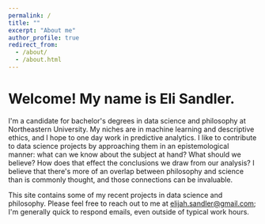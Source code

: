 ```yaml
---
permalink: /
title: ""
excerpt: "About me"
author_profile: true
redirect_from: 
  - /about/
  - /about.html
---
```

# Welcome! My name is Eli Sandler. 

I'm a candidate for bachelor's degrees in data science and philosophy at Northeastern University. My niches are in machine learning and descriptive ethics, and I hope to one day work in predictive analytics. I like to contribute to data science projects by approaching them in an epistemological manner: what can we know about the subject at hand? What should we believe? How does that effect the conclusions we draw from our analysis? I believe that there's more of an overlap between philosophy and science than is commonly thought, and those connections can be invaluable. 

This site contains some of my recent projects in data science and philosophy. Please feel free to reach out to me at elijah.sandler@gmail.com; I'm generally quick to respond emails, even outside of typical work hours. 
